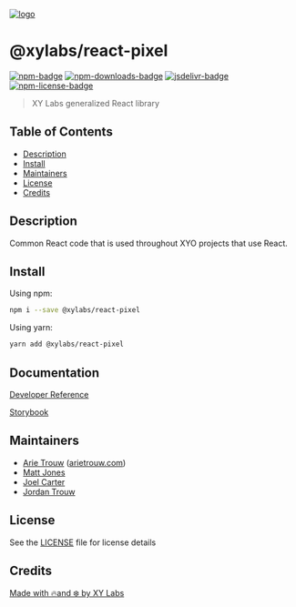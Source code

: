 [![logo][]](https://xylabs.com)

# @xylabs/react-pixel

[![npm-badge][]][npm-link]
[![npm-downloads-badge][]][npm-link]
[![jsdelivr-badge][]][jsdelivr-link]
[![npm-license-badge][]](LICENSE)

> XY Labs generalized React library 

## Table of Contents

-   [Description](#description)
-   [Install](#install)
-   [Maintainers](#maintainers)
-   [License](#license)
-   [Credits](#credits)

## Description

Common React code that is used throughout XYO projects that use React.

## Install

Using npm:

```sh
npm i --save @xylabs/react-pixel
```

Using yarn:

```sh
yarn add @xylabs/react-pixel
```

## Documentation
[Developer Reference](https://xylabs.github.io/sdk-react)

[Storybook](https://xylabs.github.io/sdk-react/storybook)

## Maintainers

- [Arie Trouw](https://github.com/arietrouw) ([arietrouw.com](https://arietrouw.com))
- [Matt Jones](https://github.com/jonesmac)
- [Joel Carter](https://github.com/JoelBCarter)
- [Jordan Trouw](https://github.com/jordantrouw)

## License

See the [LICENSE](LICENSE) file for license details

## Credits

[Made with 🔥and ❄️ by XY Labs](https://xylabs.com)

[logo]: https://cdn.xy.company/img/brand/XYPersistentCompany_Logo_Icon_Colored.svg

[npm-badge]: https://img.shields.io/npm/v/@xylabs/react-pixel.svg
[npm-link]: https://www.npmjs.com/package/@xylabs/react-pixel

[npm-downloads-badge]: https://img.shields.io/npm/dw/@xylabs/react-pixel
[npm-license-badge]: https://img.shields.io/npm/l/@xylabs/react-pixel

[jsdelivr-badge]: https://data.jsdelivr.com/v1/package/npm/@xylabs/react-pixel/badge
[jsdelivr-link]: https://www.jsdelivr.com/package/npm/@xylabs/react-pixel